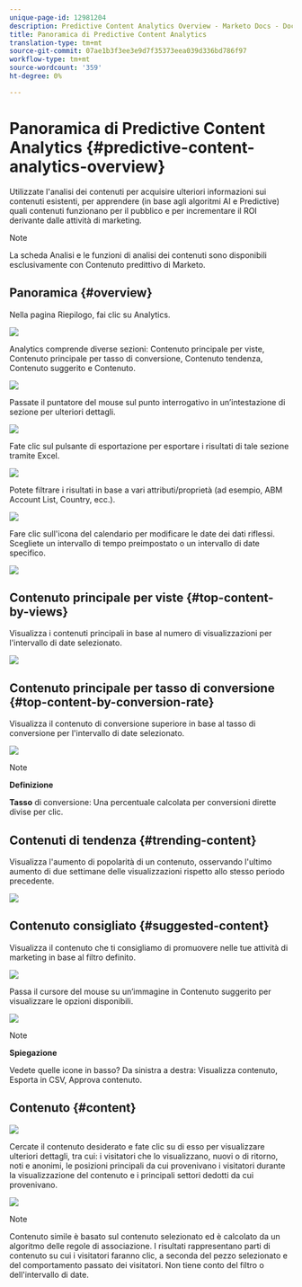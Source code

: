 ```yaml
---
unique-page-id: 12981204
description: Predictive Content Analytics Overview - Marketo Docs - Documentazione prodotto
title: Panoramica di Predictive Content Analytics
translation-type: tm+mt
source-git-commit: 07ae1b3f3ee3e9d7f35373eea039d336bd786f97
workflow-type: tm+mt
source-wordcount: '359'
ht-degree: 0%

---
```



# Panoramica di Predictive Content Analytics {#predictive-content-analytics-overview}

Utilizzate l&#39;analisi dei contenuti per acquisire ulteriori informazioni sui contenuti esistenti, per apprendere (in base agli algoritmi AI e Predictive) quali contenuti funzionano per il pubblico e per incrementare il ROI derivante dalle attività di marketing.

>[!NOTE]
>
>La scheda Analisi e le funzioni di analisi dei contenuti sono disponibili esclusivamente con Contenuto predittivo di Marketo.

## Panoramica {#overview}

Nella pagina Riepilogo, fai clic su Analytics.

![](assets/one.png)

Analytics comprende diverse sezioni: Contenuto principale per viste, Contenuto principale per tasso di conversione, Contenuto tendenza, Contenuto suggerito e Contenuto.

![](assets/new-2.png)

Passate il puntatore del mouse sul punto interrogativo in un’intestazione di sezione per ulteriori dettagli.

![](assets/new-3.png)

Fate clic sul pulsante di esportazione per esportare i risultati di tale sezione tramite Excel.

![](assets/new-3point5.png)

Potete filtrare i risultati in base a vari attributi/proprietà (ad esempio, ABM Account List, Country, ecc.).

![](assets/pca.png)

Fare clic sull&#39;icona del calendario per modificare le date dei dati riflessi. Scegliete un intervallo di tempo preimpostato o un intervallo di date specifico.

![](assets/dates.png)

## Contenuto principale per viste {#top-content-by-views}

Visualizza i contenuti principali in base al numero di visualizzazioni per l&#39;intervallo di date selezionato.

![](assets/new-6.png)

## Contenuto principale per tasso di conversione {#top-content-by-conversion-rate}

Visualizza il contenuto di conversione superiore in base al tasso di conversione per l&#39;intervallo di date selezionato.

![](assets/new-7.png)

>[!NOTE]
>
>**Definizione**
>
>**Tasso** di conversione: Una percentuale calcolata per conversioni dirette divise per clic.

## Contenuti di tendenza {#trending-content}

Visualizza l&#39;aumento di popolarità di un contenuto, osservando l&#39;ultimo aumento di due settimane delle visualizzazioni rispetto allo stesso periodo precedente.

![](assets/new-8.png)

## Contenuto consigliato {#suggested-content}

Visualizza il contenuto che ti consigliamo di promuovere nelle tue attività di marketing in base al filtro definito.

![](assets/image2017-10-3-10-3a18-3a35.png)

Passa il cursore del mouse su un’immagine in Contenuto suggerito per visualizzare le opzioni disponibili.

![](assets/image2017-10-3-10-3a21-3a37.png)

>[!NOTE]
>
>**Spiegazione**
>
>Vedete quelle icone in basso? Da sinistra a destra: Visualizza contenuto, Esporta in CSV, Approva contenuto.

## Contenuto {#content}

![](assets/image2017-10-3-10-3a22-3a24.png)

Cercate il contenuto desiderato e fate clic su di esso per visualizzare ulteriori dettagli, tra cui: i visitatori che lo visualizzano, nuovi o di ritorno, noti e anonimi, le posizioni principali da cui provenivano i visitatori durante la visualizzazione del contenuto e i principali settori dedotti da cui provenivano.

![](assets/image2017-10-3-10-3a23-3a40.png)

>[!NOTE]
>
>Contenuto simile è basato sul contenuto selezionato ed è calcolato da un algoritmo delle regole di associazione. I risultati rappresentano parti di contenuto su cui i visitatori faranno clic, a seconda del pezzo selezionato e del comportamento passato dei visitatori. Non tiene conto del filtro o dell&#39;intervallo di date.

